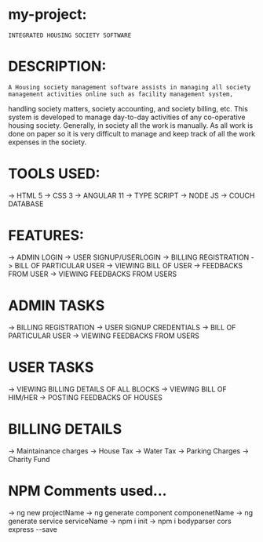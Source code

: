 <!-- # AngularNode

This project was generated with [Angular CLI](https://github.com/angular/angular-cli) version 11.0.0.

## Development server

Run `ng serve` for a dev server. Navigate to `http://localhost:4200/`. The app will automatically reload if you change any of the source files.

## Code scaffolding

Run `ng generate component component-name` to generate a new component. You can also use `ng generate directive|pipe|service|class|guard|interface|enum|module`.

## Build

Run `ng build` to build the project. The build artifacts will be stored in the `dist/` directory. Use the `--prod` flag for a production build.

## Running unit tests

Run `ng test` to execute the unit tests via [Karma](https://karma-runner.github.io).

## Running end-to-end tests

Run `ng e2e` to execute the end-to-end tests via [Protractor](http://www.protractortest.org/).

## Further help

To get more help on the Angular CLI use `ng help` or go check out the [Angular CLI Overview and Command Reference](https://angular.io/cli) page. -->

# my-project:

    INTEGRATED HOUSING SOCIETY SOFTWARE

# DESCRIPTION:

    A Housing society management software assists in managing all society management activities online such as facility management system,

handling society matters, society accounting, and society billing, etc. This system is developed to manage day-to-day activities of any co-operative
housing society. Generally, in society all the work is manually. As all work is done on paper so it is very difficult to manage and keep track of all
the work expenses in the society.

# TOOLS USED:

-> HTML 5
-> CSS 3
-> ANGULAR 11
-> TYPE SCRIPT
-> NODE JS
-> COUCH DATABASE

# FEATURES:

-> ADMIN LOGIN
-> USER SIGNUP/USERLOGIN
-> BILLING REGISTRATION
-> BILL OF PARTICULAR USER
-> VIEWING BILL OF USER
-> FEEDBACKS FROM USER
-> VIEWING FEEDBACKS FROM USERS

# ADMIN TASKS

-> BILLING REGISTRATION
-> USER SIGNUP CREDENTIALS
-> BILL OF PARTICULAR USER
-> VIEWING FEEDBACKS FROM USERS

# USER TASKS

-> VIEWING BILLING DETAILS OF ALL BLOCKS
-> VIEWING BILL OF HIM/HER
-> POSTING FEEDBACKS OF HOUSES

# BILLING DETAILS

-> Maintainance charges
-> House Tax
-> Water Tax
-> Parking Charges
-> Charity Fund

# NPM Comments used...

-> ng new projectName
-> ng generate component componenetName
-> ng generate service serviceName
-> npm i init
-> npm i bodyparser cors express --save
